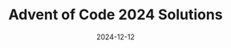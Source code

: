 ---
title: Advent of Code 2024 Solutions
description: It's a beautiful world out there.
date: 2024-12-12
url: https://github.com/hritesh-sonawane/aoc-2024
---